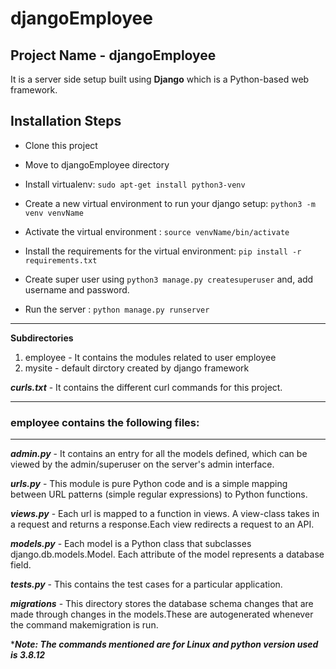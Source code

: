 # djangoEmployee

## Project Name - djangoEmployee

It is a server side setup built using **Django** which is a Python-based web framework.

Installation Steps
---
* Clone this project

* Move to djangoEmployee directory

* Install virtualenv: `sudo apt-get install python3-venv`

* Create a new virtual environment to run your django setup: `python3 -m venv venvName`

* Activate the virtual environment : `source venvName/bin/activate`

* Install the requirements for the virtual environment: `pip install -r requirements.txt`

* Create super user using `python3 manage.py createsuperuser` and, add username and password.

* Run the server : `python manage.py runserver`

---

**Subdirectories**  

1. employee - It contains the modules related to user employee </br>
2. mysite - default dirctory created by django framework

***curls.txt*** - It contains the different curl commands for this project.

---
### employee contains the following files:
---

***admin.py*** - It contains an entry for all the models defined, which can be viewed by the admin/superuser on the server's admin interface.

***urls.py*** - This module is pure Python code and is a simple mapping between URL patterns (simple regular expressions) to Python functions.

***views.py*** - Each url is mapped to a function in views. A view-class takes in a request and returns a response.Each view redirects a request to an API.

***models.py*** - Each model is a Python class that subclasses django.db.models.Model. Each attribute of the model represents a database field.

***tests.py*** - This contains the test cases for a particular application.

***migrations*** - This directory stores the database schema changes that are made through changes in the models.These are autogenerated whenever the command makemigration is run.

*___Note: The commands mentioned are for Linux and python version used is 3.8.12___
